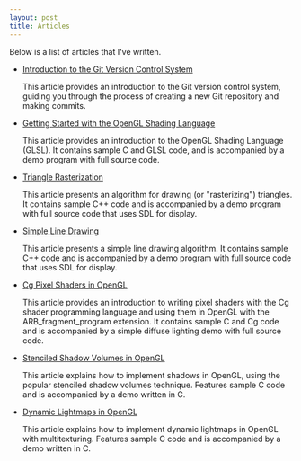 ```yaml
---
layout: post
title: Articles
---
```

Below is a list of articles that I've written.

- [Introduction to the Git Version Control System](introduction-to-git-version-control-system)

  This article provides an introduction to the Git version control system, guiding you through the process of creating a new Git repository and making commits.

- [Getting Started with the OpenGL Shading Language](getting_started_with_glsl/)

  This article provides an introduction to the OpenGL Shading Language (GLSL). It contains sample C and GLSL code, and is accompanied by a demo program with full source code.

- [Triangle Rasterization](triangle_rasterization/)

  This article presents an algorithm for drawing (or "rasterizing") triangles. It contains sample C++ code and is accompanied by a demo program with full source code that uses SDL for display.

- [Simple Line Drawing](simple_line_drawing/)

  This article presents a simple line drawing algorithm. It contains sample C++ code and is accompanied by a demo program with full source code that uses SDL for display.

- [Cg Pixel Shaders in OpenGL](cg_pixel_shaders_in_opengl/)

  This article provides an introduction to writing pixel shaders with the Cg shader programming language and using them in OpenGL with the ARB_fragment_program extension. It contains sample C and Cg code and is accompanied by a simple diffuse lighting demo with full source code.

- [Stenciled Shadow Volumes in OpenGL](stenciled_shadow_volumes_in_opengl/)

  This article explains how to implement shadows in OpenGL, using the popular stenciled shadow volumes technique. Features sample C code and is accompanied by a demo written in C.

- [Dynamic Lightmaps in OpenGL](dynamic_lightmaps_in_opengl/)

  This article explains how to implement dynamic lightmaps in OpenGL with multitexturing. Features sample C code and is accompanied by a demo written in C.
  